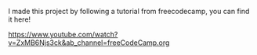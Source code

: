 I made this project by following a tutorial from freecodecamp, you can find it here!

https://www.youtube.com/watch?v=ZxMB6Njs3ck&ab_channel=freeCodeCamp.org
